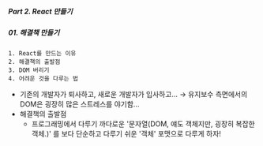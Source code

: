 ##### Part 2. React 만들기

##### 01. 해결책 만들기

```
1. React를 만드는 이유
2. 해결책의 출발점
3. DOM 버리기
4. 어려운 것을 다루는 법
```

- 기존의 개발자가 퇴사하고, 새로운 개발자가 입사하고... → 유지보수 측면에서의 DOM은 굉장히 많은 스트레스를 야기함...
- 해결책의 출발점
  - 프로그래밍에서 다루기 까다로운 '문자열(DOM, 얘도 객체지만, 굉장히 복잡한 객체.)' 를 보다 단순하고 다루기 쉬운 '객체' 포맷으로 다루게 하자!
